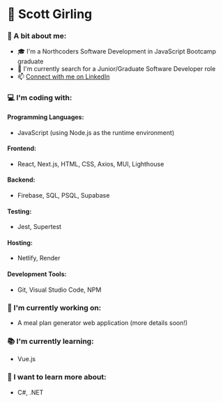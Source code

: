 # :sunrise_over_mountains: Scott Girling

### :man: A bit about me:
- :mortar_board: I'm a Northcoders Software Development in JavaScript Bootcamp graduate
- :mag_right: I'm currently search for a Junior/Graduate Software Developer role
- :mailbox: [Connect with me on LinkedIn](https://www.linkedin.com/in/scottgirling/)

### :computer: I'm coding with:
#### Programming Languages:
- JavaScript (using Node.js as the runtime environment)

#### Frontend:
- React, Next.js, HTML, CSS, Axios, MUI, Lighthouse

#### Backend:
- Firebase, SQL, PSQL, Supabase

#### Testing:
- Jest, Supertest

#### Hosting:
- Netlify, Render

#### Development Tools:
- Git, Visual Studio Code, NPM

### :construction_worker: I'm currently working on:
- A meal plan generator web application (more details soon!)

### :books: I'm currently learning:
- Vue.js

### :rocket: I want to learn more about:
- C#, .NET
